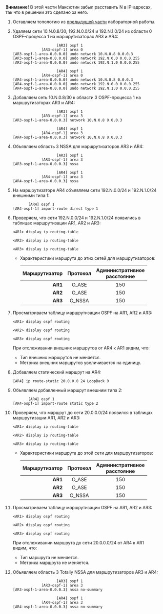 **Внимание!** В этой части Максютин забыл расставить N в IP-адресах, так что в решении это сделано за него.

1. Оставляем топологию из [предыдущей части](../Lab_07_2/Lab_07_2.md) лабораторной работы.

2. Удаляем сети 10.N.0.8/30, 192.N.0.0/24 и 192.N.1.0/24 из области 0 OSPF-процесса 1 на маршрутизаторах AR3 и AR4:

   ```
                       [AR3] ospf 1
                [AR3-ospf-1] area 0
   [AR3-ospf-1-area-0.0.0.0] undo network 10.N.0.8 0.0.0.3
   [AR3-ospf-1-area-0.0.0.0] undo network 192.N.0.0 0.0.0.255
   [AR3-ospf-1-area-0.0.0.0] undo network 192.N.1.0 0.0.0.255
   ```

   ```
                       [AR4] ospf 1
                [AR4-ospf-1] area 0
   [AR4-ospf-1-area-0.0.0.0] undo network 10.N.0.8 0.0.0.3
   [AR4-ospf-1-area-0.0.0.0] undo network 192.N.0.0 0.0.0.255
   [AR4-ospf-1-area-0.0.0.0] undo network 192.N.1.0 0.0.0.255
   ```

3. Добавляем сеть 10.N.0.8/30 к области 3 OSPF-процесса 1 на маршрутизаторах AR3 и AR4:

   ```
                       [AR3] ospf 1
                [AR3-ospf-1] area 3
   [AR3-ospf-1-area-0.0.0.3] network 10.N.0.8 0.0.0.3
   ```

   ```
                       [AR4] ospf 1
                [AR4-ospf-1] area 3
   [AR4-ospf-1-area-0.0.0.3] network 10.N.0.8 0.0.0.3
   ```

4. Объявляем область 3 NSSA для маршрутизаторов AR3 и AR4:

   ```
                       [AR3] ospf 1
                [AR3-ospf-1] area 3
   [AR3-ospf-1-area-0.0.0.3] nssa
   ```

   ```
                       [AR4] ospf 1
                [AR4-ospf-1] area 3
   [AR4-ospf-1-area-0.0.0.3] nssa
   ```

5. На маршрутизаторе AR4 объявляем сети 192.N.0.0/24 и 192.N.1.0/24 внешними типа 1:

   ```
          [AR4] ospf 1
   [AR4-ospf-1] import-route direct type 1
   ```

6. Проверяем, что сети 192.N.0.0/24 и 192.N.1.0/24 появились в таблицах маршрутизации AR1, AR2 и AR3:

   ```
   <AR1> display ip routing-table
   ```

   ```
   <AR2> display ip routing-table
   ```

   ```
   <AR3> display ip routing-table
   ```

   - Характеристики маршрута до этих сетей для маршрутизаторов:

     | Маршрутизатор | Протокол | Административное <br/>расстояние |
     |--------------:|:--------:|:--------------------------------:|
     |       **AR1** |   O_ASE  |                150               |
     |       **AR2** |   O_ASE  |                150               |
     |       **AR3** |  O_NSSA  |                150               |

7. Просматриваем таблицу маршрутизации OSPF на AR1, AR2 и AR3:

   ```
   <AR1> display ospf routing
   ```

   ```
   <AR2> display ospf routing
   ```

   ```
   <AR3> display ospf routing
   ```

   При отслеживании внешних маршрутов от AR4 к AR1 видим, что:

   - Тип внешних маршрутов не меняется.
   - Метрика внешних маршрутов увеличивается на единицу.

8. Добавляем статический маршрут на AR4:

   ```
   [AR4] ip route-static 20.0.0.0 24 LoopBack 0
   ```

9. Объявляем добавленный маршрут внешним типа 2:

   ```
          [AR4] ospf 1
   [AR4-ospf-1] import-route static type 2
   ```
10. Проверяем, что маршрут до сети 20.0.0.0/24 появился в таблицах маршрутизации AR1, AR2 и AR3:

    ```
    <AR1> display ip routing-table
    ```

    ```
    <AR2> display ip routing-table
    ```

    ```
    <AR3> display ip routing-table
    ```

    - Характеристики маршрута до этой сети для маршрутизаторов:

      | Маршрутизатор | Протокол | Административное <br/>расстояние |
      |--------------:|:--------:|:--------------------------------:|
      |       **AR1** |   O_ASE  |                150               |
      |       **AR2** |   O_ASE  |                150               |
      |       **AR3** |  O_NSSA  |                150               |

11. Просматриваем таблицу маршрутизации OSPF на AR1, AR2 и AR3:

    ```
    <AR1> display ospf routing
    ```

    ```
    <AR2> display ospf routing
    ```

    ```
    <AR3> display ospf routing
    ```

    При отслеживании маршрута до сети 20.0.0.0/24 от AR4 к AR1 видим, что:

    - Тип маршрута не меняется.
    - Метрика маршрута не меняется.

12. Объявляем область 3 Totally NSSA для маршрутизаторов AR3 и AR4:

    ```
                        [AR3] ospf 1
                 [AR3-ospf-1] area 3
    [AR3-ospf-1-area-0.0.0.3] nssa no-summary
    ```

    ```
                        [AR4] ospf 1
                 [AR4-ospf-1] area 3
    [AR4-ospf-1-area-0.0.0.3] nssa no-summary
    ```
